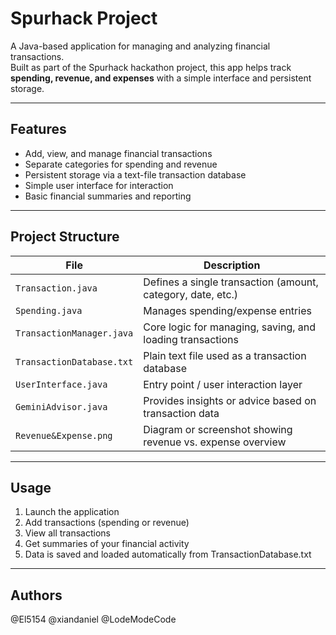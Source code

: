 # Spurhack Project

A Java-based application for managing and analyzing financial transactions.  
Built as part of the Spurhack hackathon project, this app helps track **spending, revenue, and expenses** with a simple interface and persistent storage.

---

## Features

- Add, view, and manage financial transactions  
- Separate categories for spending and revenue  
- Persistent storage via a text-file transaction database  
- Simple user interface for interaction  
- Basic financial summaries and reporting  

---

## Project Structure

| File | Description |
|------|-------------|
| `Transaction.java`        | Defines a single transaction (amount, category, date, etc.) |
| `Spending.java`           | Manages spending/expense entries                            |
| `TransactionManager.java` | Core logic for managing, saving, and loading transactions   |
| `TransactionDatabase.txt` | Plain text file used as a transaction database              |
| `UserInterface.java`      | Entry point / user interaction layer                        |
| `GeminiAdvisor.java`      | Provides insights or advice based on transaction data       |
| `Revenue&Expense.png`     | Diagram or screenshot showing revenue vs. expense overview  |

---

## Usage

1. Launch the application
2. Add transactions (spending or revenue)
3. View all transactions
4. Get summaries of your financial activity
5. Data is saved and loaded automatically from TransactionDatabase.txt

---

## Authors

@El5154
@xiandaniel
@LodeModeCode

